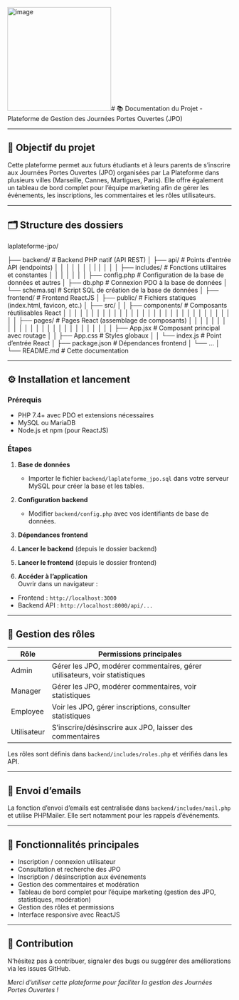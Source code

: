 <img width="233" alt="image" src="https://github.com/user-attachments/assets/39e7d4cd-5353-49a1-95ba-14c2f18fd0dd" /># 📚 Documentation du Projet - Plateforme de Gestion des Journées Portes Ouvertes (JPO)

---

## 🎯 Objectif du projet

Cette plateforme permet aux futurs étudiants et à leurs parents de s’inscrire aux Journées Portes Ouvertes (JPO) organisées par La Plateforme dans plusieurs villes (Marseille, Cannes, Martigues, Paris). Elle offre également un tableau de bord complet pour l’équipe marketing afin de gérer les événements, les inscriptions, les commentaires et les rôles utilisateurs.

---

## 🗂️ Structure des dossiers

laplateforme-jpo/

├── backend/ # Backend PHP natif (API REST)
│ ├── api/ # Points d'entrée API (endpoints)
│ │ 
│ │ 
│ │
│ |
│ │ 
│ 
│ ├── includes/ # Fonctions utilitaires et constantes
│ │ 
│ │ 
│ │
│ ├── config.php # Configuration de la base de données et autres
│ ├── db.php # Connexion PDO à la base de données
│ └── schema.sql # Script SQL de création de la base de données
│
├── frontend/ # Frontend ReactJS
│ ├── public/ # Fichiers statiques (index.html, favicon, etc.)
│ ├── src/
│ │ ├── components/ # Composants réutilisables React
│ │ │ 
│ │ │ 
│ │ │ 
│ │ │ 
│ │ │ 
│ │ │ 
│ │ │ 
│ │ │ 
│ │ │ 
│ │ │
│ │ ├── pages/ # Pages React (assemblage de composants)
│ │ │ 
│ │ │ 
│ │ │ 
│ │ │ 
│ │ │ 
│ │ │ 
│ │ │ 
│ │ │ 
│ │ ├── App.jsx # Composant principal avec routage
│ │ ├── App.css # Styles globaux
│ │ └── index.js # Point d’entrée React
│ ├── package.json # Dépendances frontend
│ └── ...
│
└── README.md # Cette documentation

---

## ⚙️ Installation et lancement

### Prérequis

- PHP 7.4+ avec PDO et extensions nécessaires
- MySQL ou MariaDB
- Node.js et npm (pour ReactJS)

### Étapes

1. **Base de données**  
   - Importer le fichier `backend/laplateforme_jpo.sql` dans votre serveur MySQL pour créer la base et les tables.

2. **Configuration backend**  
   - Modifier `backend/config.php` avec vos identifiants de base de données.

3. **Dépendances frontend**
   
4. **Lancer le backend** (depuis le dossier backend)  

5. **Lancer le frontend** (depuis le dossier frontend)  

6. **Accéder à l’application**  
Ouvrir dans un navigateur :  
- Frontend : `http://localhost:3000`  
- Backend API : `http://localhost:8000/api/...`

---

## 🔐 Gestion des rôles

| Rôle       | Permissions principales                                    |
|------------|------------------------------------------------------------|
| Admin      | Gérer les JPO, modérer commentaires, gérer utilisateurs, voir statistiques |
| Manager    | Gérer les JPO, modérer commentaires, voir statistiques     |
| Employee   | Voir les JPO, gérer inscriptions, consulter statistiques    |
| Utilisateur| S’inscrire/désinscrire aux JPO, laisser des commentaires   |

Les rôles sont définis dans `backend/includes/roles.php` et vérifiés dans les API.

---

## 📧 Envoi d’emails

La fonction d’envoi d’emails est centralisée dans `backend/includes/mail.php` et utilise PHPMailer. Elle sert notamment pour les rappels d’événements.

---

## 📄 Fonctionnalités principales

- Inscription / connexion utilisateur  
- Consultation et recherche des JPO  
- Inscription / désinscription aux événements  
- Gestion des commentaires et modération  
- Tableau de bord complet pour l’équipe marketing (gestion des JPO, statistiques, modération)  
- Gestion des rôles et permissions  
- Interface responsive avec ReactJS  

---

## 🤝 Contribution

N’hésitez pas à contribuer, signaler des bugs ou suggérer des améliorations via les issues GitHub.



*Merci d’utiliser cette plateforme pour faciliter la gestion des Journées Portes Ouvertes !*  

